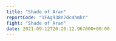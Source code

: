 ```yaml
---
title: "Shade of Aran"
reportCode: "1FAg938n7dc4hmkY"
fight: "Shade of Aran"
date: 2021-09-12T20:20:12.967000+00:00
---
```

